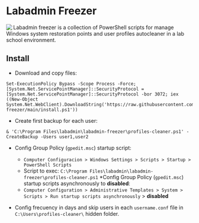 # Labadmin Freezer
<img align="left" src="https://www.iconfinder.com/icons/8610360/download/png/128">
Labadmin freezer is a collection of PowerShell scripts for manage Windows system restoration points and user profiles autocleaner in a lab school environment.




## Install
* Download and copy files:
```
Set-ExecutionPolicy Bypass -Scope Process -Force; [System.Net.ServicePointManager]::SecurityProtocol = [System.Net.ServicePointManager]::SecurityProtocol -bor 3072; iex ((New-Object System.Net.WebClient).DownloadString('https://raw.githubusercontent.com/leomarcov/labadmin-freezer/main/install.ps1'))
```
* Create first backup for each user:
```
& 'C:\Program Files\labadmin\labadmin-freezer\profiles-cleaner.ps1' -CreateBackup -Users user1,user2
```
* Config Group Policy (`gpedit.msc`) startup script:
  * `Computer Configuracion > Windows Settings > Scripts > Startup > PowerShell Scripts`
  * Script to exec: `C:\Program Files\labadmin\labadmin-freezer\profiles-cleaner.ps1`
*Config Group Policy (`gpedit.msc`) startup scripts asynchronously to **disabled**:
  * `Computer Configuration > Administrative Templates > System > Scripts > Run startup scripts asynchronously` > **disabled**
 
* Config frecuency in days and skip users in each `username.conf` file in `C:\Users\profiles-cleaner\` hidden folder.
